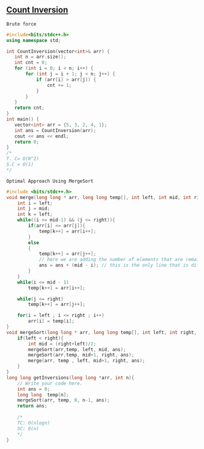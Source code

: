  ## [Count Inversion](https://www.codingninjas.com/codestudio/problems/count-inversions_8230680?challengeSlug=striver-sde-challenge)

```Brute force```
 ```cpp
#include<bits/stdc++.h>
using namespace std;

int CountInversion(vector<int>& arr) {
    int n = arr.size();
    int cnt = 0;
    for (int i = 0; i < n; i++) {
        for (int j = i + 1; j < n; j++) {
            if (arr[i] > arr[j]) {
                cnt += 1;
            }
        }
    }
    return cnt;
}
int main() {
    vector<int> arr = {5, 3, 2, 4, 1};
    int ans = CountInversion(arr);
    cout << ans << endl;
    return 0;
}
/*
T. C= O(N^2)
S.C = O(1)
*/
```

```Optimal Approach Using MergeSort```
```cpp
#include <bits/stdc++.h> 
void merge(long long * arr, long long temp[], int left, int mid, int right, int &ans){
    int i = left;
    int j = mid;
    int k = left;
    while((i <= mid-1) && (j <= right)){
        if(arr[i] <= arr[j]){
            temp[k++] = arr[i++];
        }
        else
        {
            temp[k++] = arr[j++];
            // here we are adding the number of elements that are remaining in the left subarray
            ans = ans + (mid - i); // this is the only line that is different from merge sort
        }
    }
    while(i <= mid - 1)
        temp[k++] = arr[i++];

    while(j <= right)
        temp[k++] = arr[j++];

    for(i = left ; i <= right ; i++)
        arr[i] = temp[i];
}
void mergeSort(long long * arr, long long temp[], int left, int right, int &ans){
    if(left < right){
        int mid = (right+left)/2;
        mergeSort(arr,temp, left, mid, ans);
        mergeSort(arr,temp, mid+1, right, ans);
        merge(arr, temp , left, mid+1, right, ans);
    }
}
long long getInversions(long long *arr, int n){
    // Write your code here.
    int ans = 0;
    long long  temp[n];
    mergeSort(arr, temp, 0, n-1, ans);
    return ans;
    
    /*
    TC: O(nlogn)
    SC: O(n)
    */
}
```
